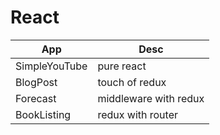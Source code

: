 # React
| App | Desc |
| ------ | ------ |
| SimpleYouTube | pure react |
| BlogPost | touch of redux |
| Forecast | middleware with redux |
| BookListing | redux with router |